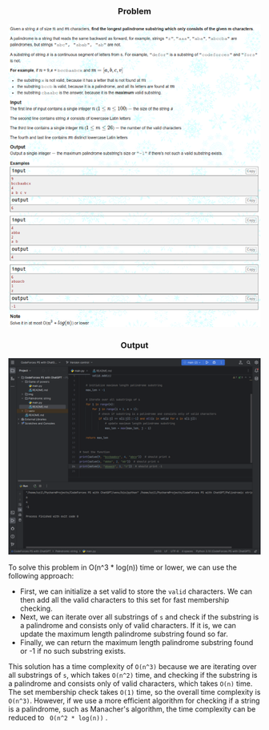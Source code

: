 <h3 align="center"> Problem </h3>

<p align="center">
  <img src="/img/PalindromicString.png" />
</p>
<p/>




<h3 align="center"> Output </h3>

<p align="center">
  <img src="/img/PalindromicStringOutput.png" />
</p>
<p/>


To solve this problem in O(n^3 * log(n)) time or lower, we can use the following approach:

- First, we can initialize a set valid to store the `valid` characters. We can then add all the valid characters to this set for fast membership checking.
- Next, we can iterate over all substrings of `s` and check if the substring is a palindrome and consists only of valid characters. If it is, we can update the maximum length palindrome substring found so far. 
- Finally, we can return the maximum length palindrome substring found or -1 if no such substring exists.

This solution has a time complexity of ` O(n^3) ` because we are iterating over all substrings of `s`, which takes ` O(n^2) ` time, and checking if the substring is a palindrome and consists only of valid characters, which takes ` O(n) ` time. The set
membership check takes ` O(1) ` time, so the overall time complexity is ` O(n^3)`. However, if we use a more efficient algorithm for checking if a string is a palindrome, such as Manacher's algorithm, the time complexity can be reduced to ` O(n^2 * log(n))` .


